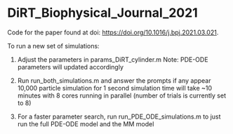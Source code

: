 # DiRT_Biophysical_Journal_2021
 Code for the paper found at doi: https://doi.org/10.1016/j.bpj.2021.03.021.
 
To run a new set of simulations:
1) Adjust the parameters in params_DiRT_cylinder.m 
   Note: PDE-ODE parameters will updated accordingly

2) Run run_both_simulations.m and answer the prompts if any appear
   10,000 particle simulation for 1 second simulation time will take 
   ~10 minutes with 8 cores running in parallel (number of trials is 
   currently set to 8)

3) For a faster parameter search, run run_PDE_ODE_simulations.m to just 
   run the full PDE-ODE model and the MM model
